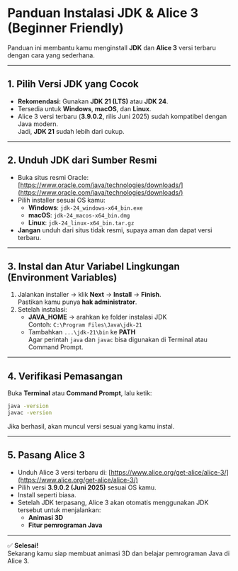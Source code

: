 # Panduan Instalasi JDK & Alice 3 (Beginner Friendly)

Panduan ini membantu kamu menginstall **JDK** dan **Alice 3** versi terbaru dengan cara yang sederhana.

---

## 1. Pilih Versi JDK yang Cocok
- **Rekomendasi:** Gunakan **JDK 21 (LTS)** atau **JDK 24**.
- Tersedia untuk **Windows**, **macOS**, dan **Linux**.
- Alice 3 versi terbaru (**3.9.0.2**, rilis Juni 2025) sudah kompatibel dengan Java modern.  
  Jadi, **JDK 21** sudah lebih dari cukup.

---

## 2. Unduh JDK dari Sumber Resmi
- Buka situs resmi Oracle: [https://www.oracle.com/java/technologies/downloads/](https://www.oracle.com/java/technologies/downloads/)
- Pilih installer sesuai OS kamu:
  - **Windows**: `jdk-24_windows-x64_bin.exe`
  - **macOS**: `jdk-24_macos-x64_bin.dmg`
  - **Linux**: `jdk-24_linux-x64_bin.tar.gz`
- **Jangan** unduh dari situs tidak resmi, supaya aman dan dapat versi terbaru.

---

## 3. Instal dan Atur Variabel Lingkungan (Environment Variables)
1. Jalankan installer → klik **Next** → **Install** → **Finish**.  
   Pastikan kamu punya **hak administrator**.
2. Setelah instalasi:
   - **JAVA_HOME** → arahkan ke folder instalasi JDK  
     Contoh: `C:\Program Files\Java\jdk-21`
   - Tambahkan `...\jdk-21\bin` ke **PATH**  
     Agar perintah `java` dan `javac` bisa digunakan di Terminal atau Command Prompt.

---

## 4. Verifikasi Pemasangan
Buka **Terminal** atau **Command Prompt**, lalu ketik:

```bash
java -version
javac -version
```

Jika berhasil, akan muncul versi sesuai yang kamu instal.

---

## 5. Pasang Alice 3
- Unduh Alice 3 versi terbaru di: [https://www.alice.org/get-alice/alice-3/](https://www.alice.org/get-alice/alice-3/)
- Pilih versi **3.9.0.2 (Juni 2025)** sesuai OS kamu.
- Install seperti biasa.
- Setelah JDK terpasang, Alice 3 akan otomatis menggunakan JDK tersebut untuk menjalankan:
  - **Animasi 3D**
  - **Fitur pemrograman Java**

---

✅ **Selesai!**  
Sekarang kamu siap membuat animasi 3D dan belajar pemrograman Java di Alice 3.
